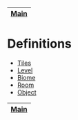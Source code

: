 | [Main](../README.md) |
| -------------------- |

# Definitions

- [Tiles](tile_definition.md#what-is-a-tile)
- [Level](level_definition.md#what-is-a-level)
- [Biome](biome_definition.md#what-is-a-biome)
- [Room](room_definition.md#what-is-a-room)
- [Object](object_definition.md#what-is-an-object)

| [Main](../README.md) |
| -------------------- |
